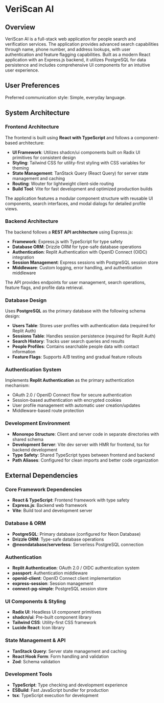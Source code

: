 # VeriScan AI

## Overview

VeriScan AI is a full-stack web application for people search and verification services. The application provides advanced search capabilities through name, phone number, and address lookups, with user authentication and feature flagging capabilities. Built as a modern React application with an Express.js backend, it utilizes PostgreSQL for data persistence and includes comprehensive UI components for an intuitive user experience.

## User Preferences

Preferred communication style: Simple, everyday language.

## System Architecture

### Frontend Architecture
The frontend is built using **React with TypeScript** and follows a component-based architecture:
- **UI Framework**: Utilizes shadcn/ui components built on Radix UI primitives for consistent design
- **Styling**: Tailwind CSS for utility-first styling with CSS variables for theming
- **State Management**: TanStack Query (React Query) for server state management and caching
- **Routing**: Wouter for lightweight client-side routing
- **Build Tool**: Vite for fast development and optimized production builds

The application features a modular component structure with reusable UI components, search interfaces, and modal dialogs for detailed profile views.

### Backend Architecture
The backend follows a **REST API architecture** using Express.js:
- **Framework**: Express.js with TypeScript for type safety
- **Database ORM**: Drizzle ORM for type-safe database operations
- **Authentication**: Replit Authentication with OpenID Connect (OIDC) integration
- **Session Management**: Express sessions with PostgreSQL session store
- **Middleware**: Custom logging, error handling, and authentication middleware

The API provides endpoints for user management, search operations, feature flags, and profile data retrieval.

### Database Design
Uses **PostgreSQL** as the primary database with the following schema design:
- **Users Table**: Stores user profiles with authentication data (required for Replit Auth)
- **Sessions Table**: Handles session persistence (required for Replit Auth)
- **Search History**: Tracks user search queries and results
- **People Profiles**: Contains searchable people data with contact information
- **Feature Flags**: Supports A/B testing and gradual feature rollouts

### Authentication System
Implements **Replit Authentication** as the primary authentication mechanism:
- OAuth 2.0 / OpenID Connect flow for secure authentication
- Session-based authentication with encrypted cookies
- User profile management with automatic user creation/updates
- Middleware-based route protection

### Development Environment
- **Monorepo Structure**: Client and server code in separate directories with shared schema
- **Development Server**: Vite dev server with HMR for frontend, tsx for backend development
- **Type Safety**: Shared TypeScript types between frontend and backend
- **Path Aliases**: Configured for clean imports and better code organization

## External Dependencies

### Core Framework Dependencies
- **React & TypeScript**: Frontend framework with type safety
- **Express.js**: Backend web framework
- **Vite**: Build tool and development server

### Database & ORM
- **PostgreSQL**: Primary database (configured for Neon Database)
- **Drizzle ORM**: Type-safe database operations
- **@neondatabase/serverless**: Serverless PostgreSQL connection

### Authentication
- **Replit Authentication**: OAuth 2.0 / OIDC authentication system
- **passport**: Authentication middleware
- **openid-client**: OpenID Connect client implementation
- **express-session**: Session management
- **connect-pg-simple**: PostgreSQL session store

### UI Components & Styling
- **Radix UI**: Headless UI component primitives
- **shadcn/ui**: Pre-built component library
- **Tailwind CSS**: Utility-first CSS framework
- **Lucide React**: Icon library

### State Management & API
- **TanStack Query**: Server state management and caching
- **React Hook Form**: Form handling and validation
- **Zod**: Schema validation

### Development Tools
- **TypeScript**: Type checking and development experience
- **ESBuild**: Fast JavaScript bundler for production
- **tsx**: TypeScript execution for development